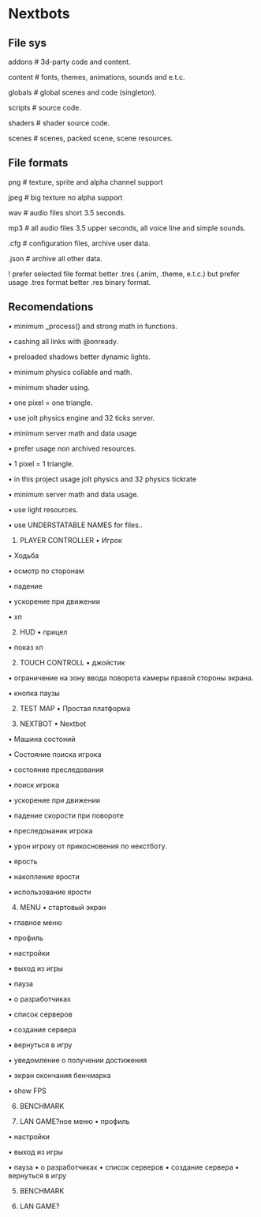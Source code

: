 # Nextbots
## File sys
addons # 3d-party code and content.

content # fonts, themes, animations, sounds and e.t.c.

globals # global scenes and code (singleton).

scripts # source code.

shaders # shader source code.

scenes # scenes, packed scene, scene resources.


## File formats
png # texture, sprite and alpha channel support

jpeg # big texture no alpha support

wav # audio files short 3.5 seconds.

mp3 # all audio files 3.5 upper seconds, all voice line and simple sounds.

.cfg # configuration files, archive user data.

.json # archive all other data.

! prefer selected file format better .tres (.anim, .theme, е.t.c.) but prefer usage .tres format better .res binary format.


## Recomendations
• minimum _process() and strong math in functions.

• cashing all links with @onready.

• preloaded shadows better dynamic lights.

• minimum physics collable and math.

• minimum shader using.

• one pixel = one triangle.

• use jolt physics engine and 32 ticks server.

• minimum server math and data usage

• prefer usage non archived resources.

• 1 pixel = 1 triangle.

• in this project usage jolt physics and 32 physics tickrate

• minimum server math and data usage.

• use light resources.

• use UNDERSTATABLE NAMES for files..


1) PLAYER CONTROLLER
• Игрок

• Ходьба

• осмотр по сторонам

• падение

• ускорение при движении

• хп


2) HUD
• прицел

• показ хп


2) TOUCH CONTROLL
• джойстик

• ограничение на зону ввода поворота камеры правой стороны экрана.

• кнопка паузы


2) TEST MAP
• Простая платформа


3) NEXTBOT
• Nextbot

• Машина состоний

• Состояние поиска игрока

• состояние преследования

• поиск игрока

• ускорение при движении

• падение скорости при повороте

• преследоыаник игрока

• урон игроку от прикосновения по некстботу.

• ярость

• накопление ярости

• использование ярости


4) MENU
• стартовый экран

• главное меню

• профиль

• настройки

• выход из игры

• пауза

• о разработчиках

• список серверов

• создание сервера

• вернуться в игру

• уведомление о получении достижения

• экран окончания бенчмарка

• show FPS


6) BENCHMARK

7) LAN GAME?ное меню
• профиль

• настройки

• выход из игры

• пауза
• о разработчиках
• список серверов
• создание сервера
• вернуться в игру

5) BENCHMARK

6) LAN GAME?
